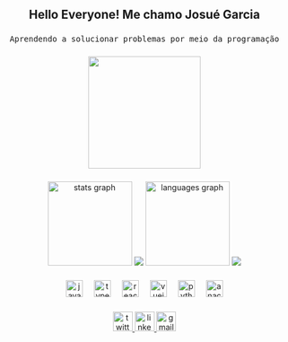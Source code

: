 <h2 align="center">Hello Everyone! Me chamo Josué Garcia</h2>

###
<div align="center">
  <pre align="center">Aprendendo a solucionar problemas por meio da programação</pre>
</div>  

###

<div align="center">
  <img height="200" src="https://pbs.twimg.com/profile_banners/1278732441134469121/1675848129/1500x500"  />
</div>

###

<div align="center">
  <img src="https://github-readme-stats.vercel.app/api?username=devMarmota&hide_title=false&hide_rank=false&show_icons=true&include_all_commits=true&count_private=true&disable_animations=false&theme=jolly&locale=en&hide_border=true" height="150" alt="stats graph"  />
  <img src="https://github-readme-stats.vercel.app/api?username=devMarmota&show_icons=true&theme=jolly" />
  <img src="https://github-readme-stats.vercel.app/api/top-langs?username=devMarmota&locale=en&hide_title=false&layout=compact&card_width=320&langs_count=5&theme=jolly&hide_border=true" height="150" alt="languages graph"  />
  <img src="https://github-readme-stats.vercel.app/api/top-langs/?username=devMarmota&layout=compact"/>
</div>

###

<div align="center">
  <img src="https://cdn.jsdelivr.net/gh/devicons/devicon/icons/javascript/javascript-original.svg" height="30" alt="javascript logo"  />
  <img width="12" />
  <img src="https://cdn.jsdelivr.net/gh/devicons/devicon/icons/typescript/typescript-original.svg" height="30" alt="typescript logo"  />
  <img width="12" />
  <img src="https://cdn.jsdelivr.net/gh/devicons/devicon/icons/react/react-original.svg" height="30" alt="react logo"  />
  <img width="12" />
  <img src="https://cdn.jsdelivr.net/gh/devicons/devicon/icons/vuejs/vuejs-original.svg" height="30" alt="vuejs logo"  />
  <img width="12" />
  <img src="https://cdn.jsdelivr.net/gh/devicons/devicon/icons/python/python-original.svg" height="30" alt="python logo"  />
  <img width="12" />
  <img src="https://cdn.jsdelivr.net/gh/devicons/devicon/icons/anaconda/anaconda-original.svg" height="30" alt="anaconda logo"  />
</div>

###

<div align="center">
  <a href="https://x.com/devMarmota" target="_blank">
    <img src="https://img.shields.io/static/v1?message=Twitter&logo=twitter&label=&color=1DA1F2&logoColor=white&labelColor=&style=for-the-badge" height="35" alt="twitter logo"  />
  </a>
  <a href="https://www.linkedin.com/in/josué-garcia/" target="_blank">
    <img src="https://img.shields.io/static/v1?message=LinkedIn&logo=linkedin&label=&color=0077B5&logoColor=white&labelColor=&style=for-the-badge" height="35" alt="linkedin logo"  />
  </a>
  <a href="mailto:josuearmando269@gmail.com" target="_blank">
    <img src="https://img.shields.io/static/v1?message=Gmail&logo=gmail&label=&color=D14836&logoColor=white&labelColor=&style=for-the-badge" height="35" alt="gmail logo"  />
  </a>
</div>

###


<!--
**JottaAckerman/JottaAckerman** is a ✨ _special_ ✨ repository because its `README.md` (this file) appears on your GitHub profile.

Here are some ideas to get you started:

- 🔭 I’m currently working on ...
- 🌱 I’m currently learning ...
- 👯 I’m looking to collaborate on ...
- 🤔 I’m looking for help with ...
- 💬 Ask me about ...
- 📫 How to reach me: ...
- 😄 Pronouns: ...
- ⚡ Fun fact: ...
-->
